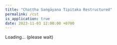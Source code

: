 ```yaml
---
title: "Chaṭṭha Saṅgāyana Tipiṭaka Restructured"
permalink: /cst
is_application: true
date: 2023-11-03 12:00:00 +0700
---
```


<div id="toolbar" class="fixed" style="display:none;padding-top:3px;padding-bottom:10px;z-index:10;">
<span class="toolbarbg">
<button onClick="bcUtil.toggleToolBar(cstReader);"><svg class="icon"><use xlink:href="/assets/fontawesome/custom.svg#window-maximize"></use></svg></button>
<select id="headselector" style="width:15em;" onChange="cstReader.goHead();"></select>
<select id="subheadselector" style="width:15em;display:none;" onChange="cstReader.goSubhead();"></select>
<select id="paranumselector" style="display:none;" onChange="cstReader.goParaNum();"></select>
<label for="withnotes" title="Show redactional notes"><input type="checkbox" id="withnotes" onClick="cstReader.updateDisplay();" checked><svg class="icon"><use xlink:href="/assets/fontawesome/custom.svg#sticky-note"></use></svg></label>
<span id="exegbar" style="display:none;">
<label for="syncexeg" title="Synchronize with exegesis"><input type="checkbox" id="syncexeg" onClick="cstReader.syncExegesis();"><svg class="icon"><use xlink:href="/assets/fontawesome/custom.svg#sync"></use></svg></label>
</span>
</span>
</div>
<div id="textdisplay" class="textdisplay">Loading... (please wait)</div>
<script src="/assets/js/cstreader.js"></script>
<script src="/assets/js/pako_inflate.min.js"></script>
<script>
window.cstReader = cstReader;
cstReader.cst_url = "{{ site.cst_url }}";
cstReader.util = bcUtil;
cstReader.loadCstInfo();
</script>
